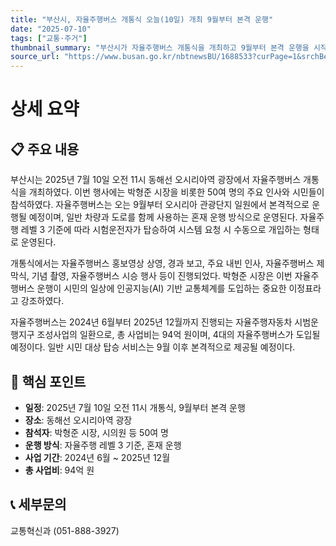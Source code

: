 ```yaml
---
title: "부산시, 자율주행버스 개통식 오늘(10일) 개최 9월부터 본격 운행"
date: "2025-07-10"
tags: ["교통·주거"]
thumbnail_summary: "부산시가 자율주행버스 개통식을 개최하고 9월부터 본격 운행을 시작한다."
source_url: "https://www.busan.go.kr/nbtnewsBU/1688533?curPage=1&srchBeginDt=&srchEndDt=&srchKey=&srchText="
---
```


# 상세 요약

## 📋 주요 내용
부산시는 2025년 7월 10일 오전 11시 동해선 오시리아역 광장에서 자율주행버스 개통식을 개최하였다. 이번 행사에는 박형준 시장을 비롯한 50여 명의 주요 인사와 시민들이 참석하였다. 자율주행버스는 오는 9월부터 오시리아 관광단지 일원에서 본격적으로 운행될 예정이며, 일반 차량과 도로를 함께 사용하는 혼재 운행 방식으로 운영된다. 자율주행 레벨 3 기준에 따라 시험운전자가 탑승하여 시스템 요청 시 수동으로 개입하는 형태로 운영된다.

개통식에서는 자율주행버스 홍보영상 상영, 경과 보고, 주요 내빈 인사, 자율주행버스 제막식, 기념 촬영, 자율주행버스 시승 행사 등이 진행되었다. 박형준 시장은 이번 자율주행버스 운행이 시민의 일상에 인공지능(AI) 기반 교통체계를 도입하는 중요한 이정표라고 강조하였다.

자율주행버스는 2024년 6월부터 2025년 12월까지 진행되는 자율주행자동차 시범운행지구 조성사업의 일환으로, 총 사업비는 94억 원이며, 4대의 자율주행버스가 도입될 예정이다. 일반 시민 대상 탑승 서비스는 9월 이후 본격적으로 제공될 예정이다.

## 🎯 핵심 포인트
- **일정**: 2025년 7월 10일 오전 11시 개통식, 9월부터 본격 운행
- **장소**: 동해선 오시리아역 광장
- **참석자**: 박형준 시장, 시의원 등 50여 명
- **운행 방식**: 자율주행 레벨 3 기준, 혼재 운행
- **사업 기간**: 2024년 6월 ~ 2025년 12월
- **총 사업비**: 94억 원

## 📞 세부문의
교통혁신과 (051-888-3927)